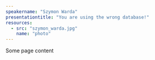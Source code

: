 ```yaml
---
speakername: "Szymon Warda"
presentationtitle: "You are using the wrong database!"
resources:
  - src: "szymon_warda.jpg"
    name: "photo"
---
```


Some page content
